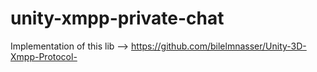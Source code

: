 # unity-xmpp-private-chat
Implementation of this lib --> https://github.com/bilelmnasser/Unity-3D-Xmpp-Protocol-
